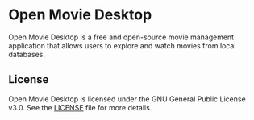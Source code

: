 # Open Movie Desktop
Open Movie Desktop is a free and open-source movie management application that allows users to explore and watch movies from local databases.

## License
Open Movie Desktop is licensed under the GNU General Public License v3.0. See the [LICENSE](LICENSE) file for more details.
